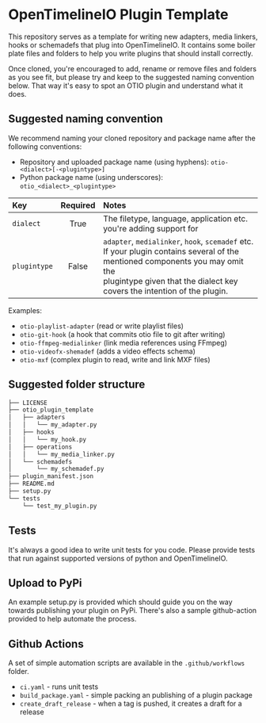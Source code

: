 # OpenTimelineIO Plugin Template

This repository serves as a template for writing new adapters, media linkers, 
hooks or schemadefs that plug into OpenTimelineIO.
It contains some boiler plate files and folders to help you write plugins that 
should install correctly. 

Once cloned, you're encouraged to add, rename or remove files and folders as you 
see fit, but please try and keep to the suggested naming convention below. 
That way it's easy to spot an OTIO plugin and understand what it does.


## Suggested naming convention

We recommend naming your cloned repository and package name after the 
following conventions:

* Repository and uploaded package name (using hyphens):
`otio-<dialect>[-<plugintype>]`
* Python package name (using underscores): `otio_<dialect>_<plugintype>`


| Key          | Required | Notes                                                             |
|:-------------|:--------:|:------------------------------------------------------------------|
| `dialect`    | True     | The filetype, language, application etc. you're adding support for|
| `plugintype` | False    | `adapter`, `medialinker`, `hook`, `scemadef` etc.<br>If your plugin contains several of the mentioned components you may omit the<br>plugintype given that the dialect key covers the intention of the plugin.

Examples:
* `otio-playlist-adapter` (read or write playlist files)
* `otio-git-hook` (a hook that commits otio file to git after writing)
* `otio-ffmpeg-medialinker` (link media references using FFmpeg)
* `otio-videofx-shemadef` (adds a video effects schema)
* `otio-mxf` (complex plugin to read, write and link MXF files)


## Suggested folder structure

```bash
├── LICENSE
├── otio_plugin_template
│   ├── adapters
│   │   └── my_adapter.py
│   ├── hooks
│   │   └── my_hook.py
│   ├── operations
│   │   └── my_media_linker.py
│   └── schemadefs
│       └── my_schemadef.py
├── plugin_manifest.json
├── README.md
├── setup.py
└── tests
    └── test_my_plugin.py
```

## Tests

It's always a good idea to write unit tests for you code.
Please provide tests that run against supported versions of python and 
OpenTimelineIO.


## Upload to PyPi

An example setup.py is provided which should guide you on the way towards
publishing your plugin on PyPi.
There's also a sample github-action provided to help automate the process.


## Github Actions

A set of simple automation scripts are available in the `.github/workflows` folder.
* `ci.yaml` - runs unit tests
* `build_package.yaml` - simple packing an publishing of a plugin package
* `create_draft_release` - when a tag is pushed, it creates a draft for a release
